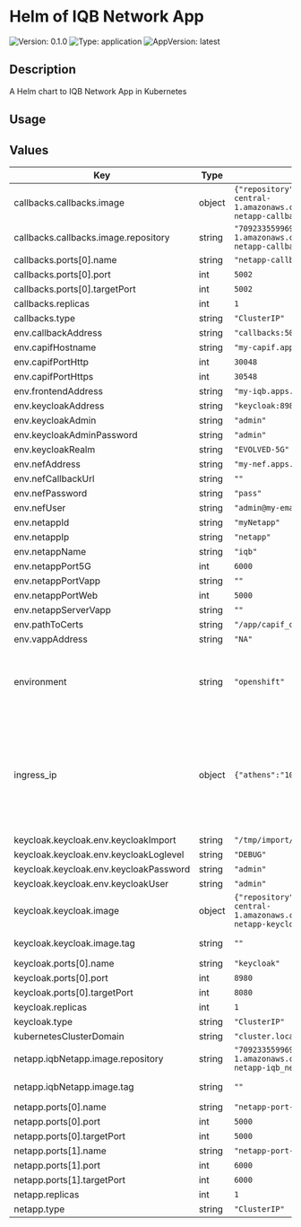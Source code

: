 # Helm of IQB Network App

![Version: 0.1.0](https://img.shields.io/badge/Version-0.1.0-informational?style=for-the-badge)
![Type: application](https://img.shields.io/badge/Type-application-informational?style=for-the-badge) 
![AppVersion: latest](https://img.shields.io/badge/AppVersion-latest-informational?style=for-the-badge) 

## Description

A Helm chart to IQB Network App in Kubernetes

## Usage

## Values

| Key | Type | Default | Description |
|-----|------|---------|-------------|
| callbacks.callbacks.image | object | `{"repository":"709233559969.dkr.ecr.eu-central-1.amazonaws.com/evolved5gvalidation:iqb-netapp-callbacks","tag":""}` | The docker image repository to use |
| callbacks.callbacks.image.repository | string | `"709233559969.dkr.ecr.eu-central-1.amazonaws.com/evolved5gvalidation:iqb-netapp-callbacks"` | @default Chart version |
| callbacks.ports[0].name | string | `"netapp-callbacks"` |  |
| callbacks.ports[0].port | int | `5002` |  |
| callbacks.ports[0].targetPort | int | `5002` |  |
| callbacks.replicas | int | `1` |  |
| callbacks.type | string | `"ClusterIP"` |  |
| env.callbackAddress | string | `"callbacks:5002"` |  |
| env.capifHostname | string | `"my-capif.apps.ocp-epg.hi.inet"` |  |
| env.capifPortHttp | int | `30048` |  |
| env.capifPortHttps | int | `30548` |  |
| env.frontendAddress | string | `"my-iqb.apps.ocp-epg.hi.inet"` |  |
| env.keycloakAddress | string | `"keycloak:8980/auth"` |  |
| env.keycloakAdmin | string | `"admin"` |  |
| env.keycloakAdminPassword | string | `"admin"` |  |
| env.keycloakRealm | string | `"EVOLVED-5G"` |  |
| env.nefAddress | string | `"my-nef.apps.ocp-epg.hi.inet"` |  |
| env.nefCallbackUrl | string | `""` |  |
| env.nefPassword | string | `"pass"` |  |
| env.nefUser | string | `"admin@my-email.com"` |  |
| env.netappId | string | `"myNetapp"` |  |
| env.netappIp | string | `"netapp"` |  |
| env.netappName | string | `"iqb"` |  |
| env.netappPort5G | int | `6000` |  |
| env.netappPortVapp | string | `""` |  |
| env.netappPortWeb | int | `5000` |  |
| env.netappServerVapp | string | `""` |  |
| env.pathToCerts | string | `"/app/capif_onboarding"` |  |
| env.vappAddress | string | `"NA"` |  |
| environment | string | `"openshift"` | The Environment variable. It accepts: 'kuberentes-athens', 'kuberentes-uma', 'openshift' |
| ingress_ip | object | `{"athens":"10.161.1.126","uma":"10.11.23.49"}` | If env: 'kuberentes-athens' or env: 'kuberentes-uma', use the Ip address dude for the kubernetes to your Ingress Controller ej: kubectl -n NAMESPACE_CAPIF get ing s |
| keycloak.keycloak.env.keycloakImport | string | `"/tmp/import/realm-export.json"` |  |
| keycloak.keycloak.env.keycloakLoglevel | string | `"DEBUG"` |  |
| keycloak.keycloak.env.keycloakPassword | string | `"admin"` |  |
| keycloak.keycloak.env.keycloakUser | string | `"admin"` |  |
| keycloak.keycloak.image | object | `{"repository":"709233559969.dkr.ecr.eu-central-1.amazonaws.com/evolved5gvalidation:iqb-netapp-keycloak","tag":""}` | The docker image repository to use |
| keycloak.keycloak.image.tag | string | `""` | @default Chart version |
| keycloak.ports[0].name | string | `"keycloak"` |  |
| keycloak.ports[0].port | int | `8980` |  |
| keycloak.ports[0].targetPort | int | `8080` |  |
| keycloak.replicas | int | `1` |  |
| keycloak.type | string | `"ClusterIP"` |  |
| kubernetesClusterDomain | string | `"cluster.local"` |  |
| netapp.iqbNetapp.image.repository | string | `"709233559969.dkr.ecr.eu-central-1.amazonaws.com/evolved5gvalidation:iqb-netapp-iqb_netapp"` | The docker image repository to use |
| netapp.iqbNetapp.image.tag | string | `""` | @default Chart version |
| netapp.ports[0].name | string | `"netapp-port-web"` |  |
| netapp.ports[0].port | int | `5000` |  |
| netapp.ports[0].targetPort | int | `5000` |  |
| netapp.ports[1].name | string | `"netapp-port-5g"` |  |
| netapp.ports[1].port | int | `6000` |  |
| netapp.ports[1].targetPort | int | `6000` |  |
| netapp.replicas | int | `1` |  |
| netapp.type | string | `"ClusterIP"` |  |







